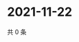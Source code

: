 # 2021-11-22

共 0 条

<!-- BEGIN WEIBO -->
<!-- 最后更新时间 Mon Nov 22 2021 18:00:39 GMT+0800 (China Standard Time) -->

<!-- END WEIBO -->

